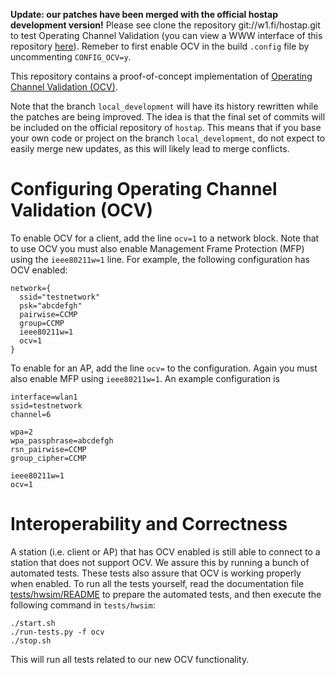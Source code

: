 **Update: our patches have been merged with the official hostap development version!** Please see clone the repository git://w1.fi/hostap.git to test Operating Channel Validation (you can view a WWW interface of this repository [here](https://w1.fi/cgit)). Remeber to first enable OCV in the build `.config` file by uncommenting `CONFIG_OCV=y`.

This repository contains a proof-of-concept implementation of [Operating Channel Validation (OCV)](https://papers.mathyvanhoef.com/wisec2018.pdf).

Note that the branch `local_development` will have its history rewritten while the patches are being improved. The idea is that the final set of commits will be included on the official repository of `hostap`. This means that if you base your own code or project on the branch `local_development`, do not expect to easily merge new updates, as this will likely lead to merge conflicts.

# Configuring Operating Channel Validation (OCV)

To enable OCV for a client, add the line `ocv=1` to a network block. Note that to use OCV you must also enable Management Frame Protection (MFP) using the `ieee80211w=1` line. For example, the following configuration has OCV enabled:

    network={
      ssid="testnetwork"
      psk="abcdefgh"
      pairwise=CCMP
      group=CCMP
      ieee80211w=1
      ocv=1
    }

To enable for an AP, add the line `ocv=` to the configuration. Again you must also enable MFP using `ieee80211w=1`. An example configuration is

    interface=wlan1
    ssid=testnetwork
    channel=6

    wpa=2
    wpa_passphrase=abcdefgh
    rsn_pairwise=CCMP
    group_cipher=CCMP

    ieee80211w=1
    ocv=1

# Interoperability and Correctness

A station (i.e. client or AP) that has OCV enabled is still able to connect to a station that does not support OCV. We assure this by running a bunch of automated tests. These tests also assure that OCV is working properly when enabled. To run all the tests yourself, read the documentation file [tests/hwsim/README](tests/hwsim/README) to prepare the automated tests, and then execute the following command in `tests/hwsim`:

    ./start.sh
    ./run-tests.py -f ocv
    ./stop.sh

This will run all tests related to our new OCV functionality.
